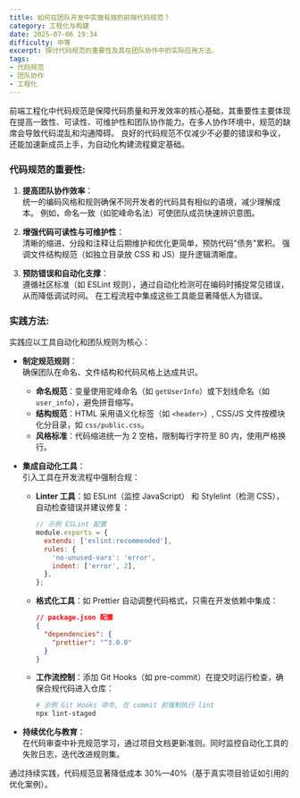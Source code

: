```yaml
---
title: 如何在团队开发中实施有效的前端代码规范？
category: 工程化与构建
date: 2025-07-06 19:34
difficulty: 中等
excerpt: 探讨代码规范的重要性及其在团队协作中的实际应用方法。
tags:
- 代码规范
- 团队协作
- 工程化
---
```

前端工程化中代码规范是保障代码质量和开发效率的核心基础，其重要性主要体现在提高一致性、可读性、可维护性和团队协作能力。在多人协作环境中，规范的缺席会导致代码混乱和沟通障碍。 良好的代码规范不仅减少不必要的错误和争议，还能加速新成员上手，为自动化构建流程奠定基础。

### 代码规范的重要性:
1. **提高团队协作效率**：  
   统一的编码风格和规则确保不同开发者的代码具有相似的语境，减少理解成本。 例如，命名一致（如驼峰命名法）可使团队成员快速辨识意图。
   
2. **增强代码可读性与可维护性**：  
   清晰的缩进、分段和注释让后期维护和优化更简单，预防代码"债务"累积。 强调文件结构规范（如独立目录放 CSS 和 JS）提升逻辑清晰度。

3. **预防错误和自动化支撑**：  
   遵循社区标准（如 ESLint 规则），通过自动化检测可在编码时捕捉常见错误，从而降低调试时间。 在工程流程中集成这些工具能显著降低人为错误。

### 实践方法:
实践应以工具自动化和团队规则为核心：

- **制定规范规则**：  
  确保团队在命名、文件结构和代码风格上达成共识。
  - **命名规范**：变量使用驼峰命名（如 `getUserInfo`）或下划线命名（如 `user_info`），避免拼音缩写。
  - **结构规范**：HTML 采用语义化标签（如 `<header>`）, CSS/JS 文件按模块化分目录，如 `css/public.css`。
  - **风格标准**：代码缩进统一为 2 空格，限制每行字符至 80 内，使用严格换行。

- **集成自动化工具**：  
  引入工具在开发流程中强制合规：
  - **Linter 工具**：如 ESLint（监控 JavaScript） 和 Stylelint（检测 CSS），自动检查错误并建议修复：
    ```javascript
    // 示例 ESLint 配置
    module.exports = {
      extends: ['eslint:recommended'],
      rules: {
        'no-unused-vars': 'error',
        indent: ['error', 2],
      },
    };
    ```
  - **格式化工具**：如 Prettier 自动调整代码格式，只需在开发依赖中集成：
    ```json
    // package.json 配置
    {
      "dependencies": {
        "prettier": "^3.0.0"
      }
    }
    ```
  - **工作流控制**：添加 Git Hooks（如 pre-commit）在提交时运行检查，确保合规代码进入仓库：
    ```bash
    # 示例 Git Hooks 命令, 在 commit 前强制执行 lint
    npx lint-staged
    ```

- **持续优化与教育**：  
  在代码审查中补充规范学习，通过项目文档更新准则。同时监控自动化工具的失败日志，迭代改进规则集。

通过持续实践，代码规范显著降低成本 30%—40%（基于真实项目验证如引用的优化案例）。
